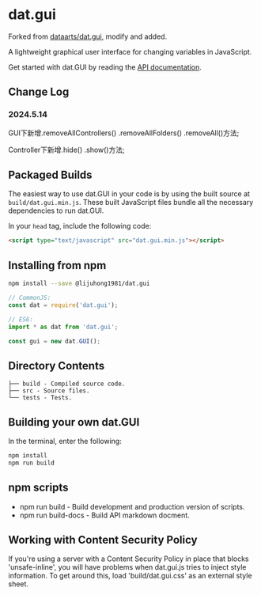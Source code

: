 # dat.gui

Forked from [dataarts/dat.gui](https://github.com/dataarts/dat.gui), modify and added.

A lightweight graphical user interface for changing variables in JavaScript.

Get started with dat.GUI by reading the [API documentation](API.md).

## Change Log

### 2024.5.14

GUI下新增.removeAllControllers() .removeAllFolders() .removeAll()方法;

Controller下新增.hide() .show()方法;

## Packaged Builds

The easiest way to use dat.GUI in your code is by using the built source at `build/dat.gui.min.js`. These built JavaScript files bundle all the necessary dependencies to run dat.GUI.

In your `head` tag, include the following code:

```html
<script type="text/javascript" src="dat.gui.min.js"></script>
```

## Installing from npm

```bash
npm install --save @lijuhong1981/dat.gui
```

```js
// CommonJS:
const dat = require('dat.gui');

// ES6:
import * as dat from 'dat.gui';

const gui = new dat.GUI();
```

## Directory Contents

```text
├── build - Compiled source code.
├── src - Source files.
└── tests - Tests.
```

## Building your own dat.GUI

In the terminal, enter the following:

```bash
npm install
npm run build
```

## npm scripts

- npm run build - Build development and production version of scripts.
- npm run build-docs - Build API markdown docment.

## Working with Content Security Policy

If you're using a server with a Content Security Policy in place that blocks 'unsafe-inline', you will have problems when dat.gui.js tries to inject style information. To get around this, load 'build/dat.gui.css' as an external style sheet.
